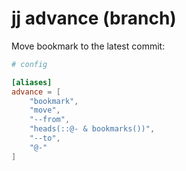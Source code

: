 # jj advance (branch)

Move bookmark to the latest commit:

```toml
# config

[aliases]
advance = [
    "bookmark",
    "move",
    "--from",
    "heads(::@- & bookmarks())",
    "--to",
    "@-"
]
```

